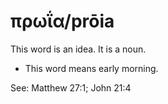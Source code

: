 # πρωΐα/prōia
This word is an idea. It is a noun.
* This word means early morning.

See: Matthew 27:1; John 21:4
